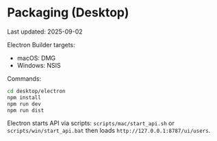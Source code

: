 # Packaging (Desktop)
Last updated: 2025-09-02

Electron Builder targets:
- macOS: DMG
- Windows: NSIS

Commands:
```bash
cd desktop/electron
npm install
npm run dev
npm run dist
```
Electron starts API via scripts: `scripts/mac/start_api.sh` or `scripts/win/start_api.bat` then loads `http://127.0.0.1:8787/ui/users`.
